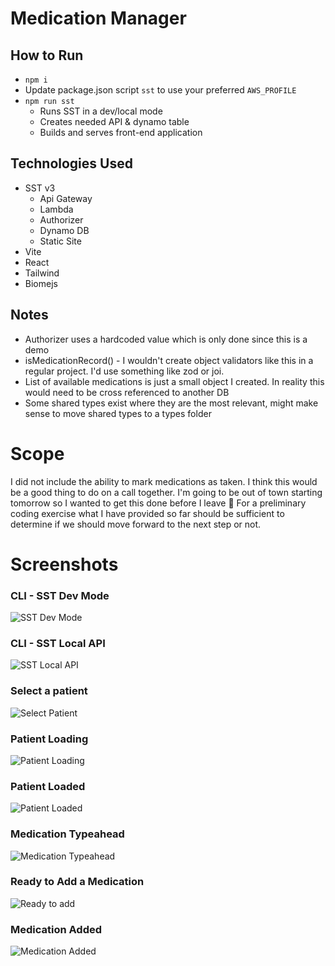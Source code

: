 # Medication Manager

## How to Run
- `npm i`
- Update package.json script `sst` to use your preferred `AWS_PROFILE`
- `npm run sst`
    - Runs SST in a dev/local mode
    - Creates needed API & dynamo table
    - Builds and serves front-end application

## Technologies Used
- SST v3
    - Api Gateway
    - Lambda
    - Authorizer
    - Dynamo DB
    - Static Site
- Vite
- React
- Tailwind
- Biomejs

## Notes
- Authorizer uses a hardcoded value which is only done since this is a demo
- isMedicationRecord() - I wouldn't create object validators like this in a regular project. I'd use something like zod or joi.
- List of available medications is just a small object I created. In reality this would need to be cross referenced to another DB
- Some shared types exist where they are the most relevant, might make sense to move shared types to a types folder

# Scope
I did not include the ability to mark medications as taken. I think this would be a good thing to do on a call together. I'm going to be out of town starting tomorrow so I wanted to get this done before I leave 🙂 For a preliminary coding exercise what I have provided so far should be sufficient to determine if we should move forward to the next step or not.

# Screenshots
### CLI - SST Dev Mode
![SST Dev Mode](/screenshots/sst-dev.png?raw=true "SST Dev Mode")

### CLI - SST Local API
![SST Local API](/screenshots/sst-local-api.png?raw=true "SST Local API")

### Select a patient
![Select Patient](/screenshots/select-patient.png?raw=true "Select Patient")

### Patient Loading
![Patient Loading](/screenshots/loading.png?raw=true "Patient Loading")

### Patient Loaded
![Patient Loaded](/screenshots/loaded.png?raw=true "Patient Loaded")

### Medication Typeahead
![Medication Typeahead](/screenshots/typeahead.png?raw=true "Medication Typeahead")

### Ready to Add a Medication
![Ready to add](/screenshots/ready-to-add.png?raw=true "Ready to add")

### Medication Added
![Medication Added](/screenshots/added.png?raw=true "Medication Added")